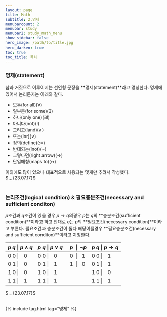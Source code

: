 ```yaml
---
layout: page
title: Math
subtitle: 2.명제
menubarcount: 2
menubar: study
menubar2: study_math_menu
show_sidebar: false
hero_image: /path/to/title.jpg
hero_darken: true
toc: true
toc_title: 목차
---
```


### **명제(statement)**

참과 거짓으로 이루어지는 선언형 문장을 **명제(statement)**라고 명칭한다. 명제에 있어서 논리문자는 아래와 같다.


* 모두(for all)($\forall$)  
* 일부분(for some)($\exists$)  
* 하나(only one)($\exists!$)  
* 아니다(not)($!$)  
* 그리고(land)($\land$)  
* 또는(lor)($\lor$)  
* 정의(define)($:=$)  
* 반대되는(lnot)($\lnot$)  
* 그렇다면(right arrow)($\rightarrow$) 
* 단일매칭(maps to)($\mapsto$) 


이외에도 많이 있으나 대표적으로 사용되는 몇개만 추려서 작성했다.  
$ _ {23.07.17}$<br/><br/>

### **논리조건(logical condition) & 필요충분조건(necessary and sufficient conditon)**

$p$조건과 $q$조건이 있을 경우 $p \rightarrow q$의경우 $p$는 $q$의 **충분조건(sufficient condition)**이라고 하고 반대로 $q$는 $p$의 **필요조건(necessary condition)**이라고 부른다. 필요조건과 충분조건이 둘다 해당이될경우 **필요충분조건(necessary and sufficient conditon)**이라고 지칭한다.

| $p \; q$ \| $p \wedge q$ | $p \; q$ \| $p \vee q$ | $\;\,p\;\; \| \;\;\neg p$ | $p \; q$ \| $p \rightarrow q$ |
| ----------- | ----------- | ----------- | ----------- |
| $0 \; 0$ \| $\;\;\; 0$ | $0 \; 0$ \| $\;\;\; 0$ | $\;\,0\;\; \| \;\;\;\, 1$ | $0 \; 0$ \| $\;\;\; 1$ |
| $0 \; 1$ \| $\;\;\; 0$ | $0 \; 1$ \| $\;\;\; 1$ | $\;\,1\;\; \| \;\;\;\, 0$ | $0 \; 1$ \| $\;\;\; 1$ |
| $1 \; 0$ \| $\;\;\; 0$ | $1 \; 0$ \| $\;\;\; 1$ |  | $1 \; 0$ \| $\;\;\; 0$ |
| $1 \; 1$ \| $\;\;\; 1$ | $1 \; 1$ \| $\;\;\; 1$ |  | $1 \; 1$ \| $\;\;\; 1$ |

$ _ {23.07.17}$<br/><br/>

{% include tag.html tag="명제" %}
